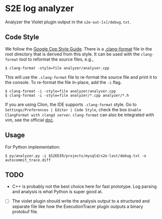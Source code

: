 # S2E log analyzer

Analyzer the Violet plugin output in the `s2e-out-[x]/debug.txt`.


## Code Style

We follow the [Google Cpp Style Guide](https://google.github.io/styleguide/cppguide.html#Formatting). There is a [.clang-format](.clang-format) file in the root directory that is derived from this style.
It can be used with the `clang-format` tool to reformat the source files, e.g.,

```
$ clang-format -style=file analyzer/analyser.cpp
```

This will use the `.clang-format` file to re-format the source file and print it to the console. To re-format the file in-place, add the `-i` flag.

```
$ clang-format -i -style=file analyzer/analyser.cpp
$ clang-format -i -style=file analyzer/*.cpp analyzer/*.h
```

If you are using Clion, the IDE supports `.clang-format` style. Go to `Settings/Preferences | Editor | Code Style`, check the box `Enable ClangFormat with clangd server`.
`clang-format` can also be integrated with vim, see the official [doc](http://clang.llvm.org/docs/ClangFormat.html#clion-integration).

## Usage

For Python implementation:

```
$ py/analyzer.py -i $S2EDIR/projects/mysqld/s2e-last/debug.txt -o autocommit_trace.diff
```



## TODO

* C++ is probably not the best choice here for fast prototype. Log parsing and analysis is what Python is super good at.

- [ ] The violet plugin should write the analysis output to a structured and separate file like how the ExecutionTracer plugin outputs a binary protobuf file.
